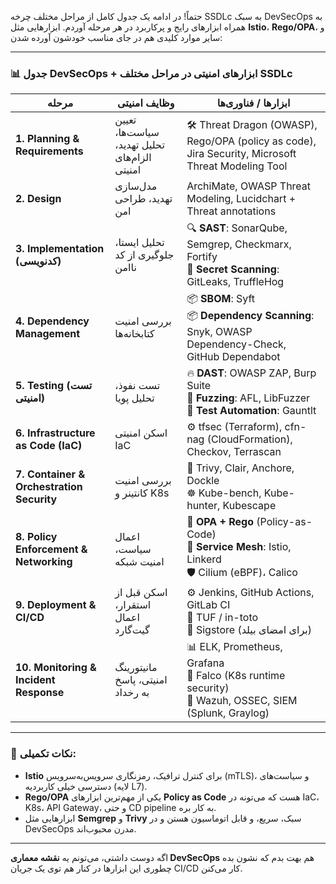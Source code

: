 حتماً! در ادامه یک جدول کامل از مراحل مختلف چرخه SSDLc به سبک DevSecOps به همراه ابزارهای رایج و پرکاربرد در هر مرحله آوردم. ابزارهایی مثل **Istio**، **Rego/OPA**، و سایر موارد کلیدی هم در جای مناسب خودشون آورده شدن:

---

### 📊 جدول DevSecOps + ابزارهای امنیتی در مراحل مختلف SSDLc

| مرحله                                     | وظایف امنیتی                                  | ابزارها / فناوری‌ها                                                                                       |
| ----------------------------------------- | --------------------------------------------- | --------------------------------------------------------------------------------------------------------- |
| **1. Planning & Requirements**            | تعیین سیاست‌ها، تحلیل تهدید، الزام‌های امنیتی | 🛠 Threat Dragon (OWASP), Rego/OPA (policy as code), Jira Security, Microsoft Threat Modeling Tool        |
| **2. Design**                             | مدل‌سازی تهدید، طراحی امن                     | ArchiMate, OWASP Threat Modeling, Lucidchart + Threat annotations                                         |
| **3. Implementation (کدنویسی)**           | تحلیل ایستا، جلوگیری از کد ناامن              | 🔍 **SAST**: SonarQube, Semgrep, Checkmarx, Fortify<br>🔗 **Secret Scanning**: GitLeaks, TruffleHog       |
| **4. Dependency Management**              | بررسی امنیت کتابخانه‌ها                       | 📦 **SBOM**: Syft<br>📦 **Dependency Scanning**: Snyk, OWASP Dependency-Check, GitHub Dependabot          |
| **5. Testing (تست امنیتی)**               | تست نفوذ، تحلیل پویا                          | 🔥 **DAST**: OWASP ZAP, Burp Suite<br>🎯 **Fuzzing**: AFL, LibFuzzer<br>🧪 **Test Automation**: Gauntlt   |
| **6. Infrastructure as Code (IaC)**       | اسکن امنیتی IaC                               | ⚙️ tfsec (Terraform), cfn-nag (CloudFormation), Checkov, Terrascan                                        |
| **7. Container & Orchestration Security** | بررسی امنیت کانتینر و K8s                     | 🐳 Trivy, Clair, Anchore, Dockle<br>☸️ Kube-bench, Kube-hunter, Kubescape                                 |
| **8. Policy Enforcement & Networking**    | اعمال سیاست، امنیت شبکه                       | 🧩 **OPA + Rego** (Policy-as-Code)<br>🧱 **Service Mesh**: Istio, Linkerd<br>🛡️ Cilium (eBPF)، Calico    |
| **9. Deployment & CI/CD**                 | اسکن قبل از استقرار، اعمال گیت‌گارد           | ⚙️ Jenkins, GitHub Actions, GitLab CI<br>🧪 TUF / in-toto<br>🔐 Sigstore (برای امضای بیلد)                |
| **10. Monitoring & Incident Response**    | مانیتورینگ امنیتی، پاسخ به رخداد              | 📊 ELK, Prometheus, Grafana<br>👀 Falco (K8s runtime security)<br>🔔 Wazuh, OSSEC, SIEM (Splunk, Graylog) |

---

### 📌 نکات تکمیلی:

* **Istio** برای کنترل ترافیک، رمزنگاری سرویس‌به‌سرویس (mTLS)، و سیاست‌های دسترسی خیلی کاربردیه (لایه L7).
* **Rego/OPA** یکی از مهم‌ترین ابزارهای **Policy as Code** هست که می‌تونه در IaC، K8s، API Gateway، و حتی CD pipeline به کار بره.
* ابزارهایی مثل **Semgrep** و **Trivy** سبک، سریع، و قابل اتوماسیون هستن و در DevSecOps مدرن محبوب‌اند.

---

اگه دوست داشتی، می‌تونم یه **نقشه معماری DevSecOps** هم بهت بدم که نشون بده چطوری این ابزارها در کنار هم توی یک جریان CI/CD کار می‌کنن.
